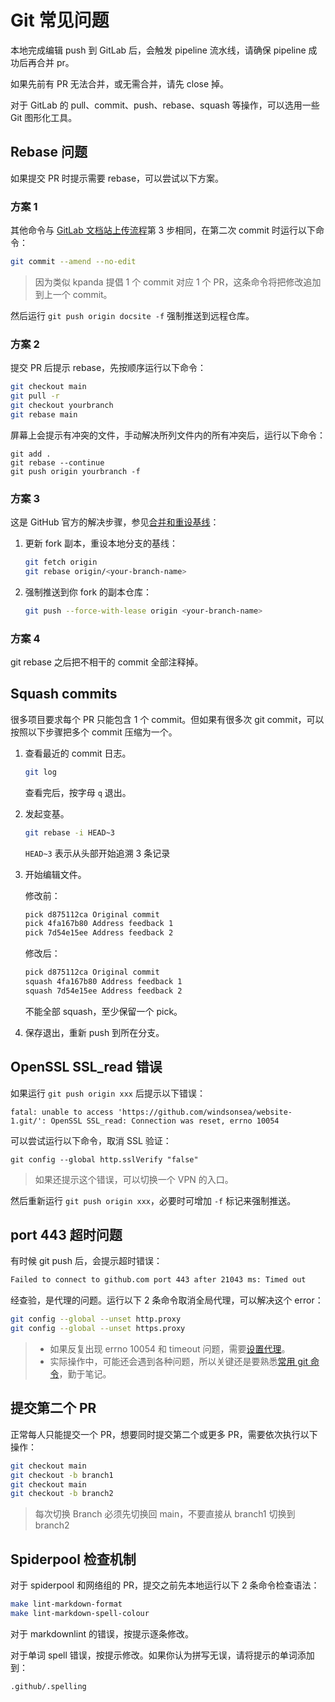 # Git 常见问题

本地完成编辑 push 到 GitLab 后，会触发 pipeline 流水线，请确保 pipeline 成功后再合并 pr。

如果先前有 PR 无法合并，或无需合并，请先 close 掉。

对于 GitLab 的 pull、commit、push、rebase、squash 等操作，可以选用一些 Git 图形化工具。

## Rebase 问题

如果提交 PR 时提示需要 rebase，可以尝试以下方案。

### 方案 1

其他命令与 [GitLab 文档站上传流程](index.md)第 3 步相同，在第二次 commit 时运行以下命令：

```bash
git commit --amend --no-edit 
```

> 因为类似 kpanda 提倡 1 个 commit 对应 1 个 PR，这条命令将把修改追加到上一个 commit。

然后运行 `git push origin docsite -f` 强制推送到远程仓库。

### 方案 2

提交 PR 后提示 rebase，先按顺序运行以下命令：

```bash
git checkout main
git pull -r
git checkout yourbranch
git rebase main
```

屏幕上会提示有冲突的文件，手动解决所列文件内的所有冲突后，运行以下命令：

```shell
git add .
git rebase --continue
git push origin yourbranch -f
```

### 方案 3

这是 GitHub 官方的解决步骤，参见[合并和重设基线](https://deploy-preview-33648--kubernetes-io-main-staging.netlify.app/zh/docs/contribute/new-content/open-a-pr/#squashing-commits)：

1. 更新 fork 副本，重设本地分支的基线：

    ```bash
    git fetch origin
    git rebase origin/<your-branch-name>
    ```

2. 强制推送到你 fork 的副本仓库：

    ```bash
    git push --force-with-lease origin <your-branch-name>
    ```

### 方案 4

git rebase 之后把不相干的 commit 全部注释掉。

## Squash commits

很多项目要求每个 PR 只能包含 1 个 commit。但如果有很多次 git commit，可以按照以下步骤把多个 commit 压缩为一个。

1. 查看最近的 commit 日志。

    ```bash
    git log
    ```

    查看完后，按字母 `q` 退出。

2. 发起变基。

    ```bash
    git rebase -i HEAD~3
    ```
    
    `HEAD~3` 表示从头部开始追溯 3 条记录
    
3. 开始编辑文件。
    
    修改前：
    
    ```bash
    pick d875112ca Original commit
    pick 4fa167b80 Address feedback 1
    pick 7d54e15ee Address feedback 2
    ```
    
    修改后：
    
    ```bash
    pick d875112ca Original commit
    squash 4fa167b80 Address feedback 1
    squash 7d54e15ee Address feedback 2
    ```
    
    不能全部 squash，至少保留一个 pick。
    
4. 保存退出，重新 push 到所在分支。

## OpenSSL SSL_read 错误

如果运行 `git push origin xxx` 后提示以下错误：

```text
fatal: unable to access 'https://github.com/windsonsea/website-1.git/': OpenSSL SSL_read: Connection was reset, errno 10054
```

可以尝试运行以下命令，取消 SSL 验证：

```git
git config --global http.sslVerify "false"
```

> 如果还提示这个错误，可以切换一个 VPN 的入口。

然后重新运行 `git push origin xxx`，必要时可增加 `-f` 标记来强制推送。

## port 443 超时问题

有时候 git push 后，会提示超时错误：

```bash
Failed to connect to github.com port 443 after 21043 ms: Timed out
```

经查验，是代理的问题。运行以下 2 条命令取消全局代理，可以解决这个 error：

```bash
git config --global --unset http.proxy
git config --global --unset https.proxy
```

> - 如果反复出现 errno 10054 和 timeout 问题，需要[设置代理](proxy.md)。
> - 实际操作中，可能还会遇到各种问题，所以关键还是要熟悉[常用 git 命令](http://www.360doc.com/content/22/0307/11/26794451_1020445861.shtml)，勤于笔记。

## 提交第二个 PR

正常每人只能提交一个 PR，想要同时提交第二个或更多 PR，需要依次执行以下操作：

```bash
git checkout main
git checkout -b branch1
git checkout main
git checkout -b branch2
```

> 每次切换 Branch 必须先切换回 main，不要直接从 branch1 切换到 branch2

## Spiderpool 检查机制

对于 spiderpool 和网络组的 PR，提交之前先本地运行以下 2 条命令检查语法：

```bash
make lint-markdown-format
make lint-markdown-spell-colour
```

对于 markdownlint 的错误，按提示逐条修改。

对于单词 spell 错误，按提示修改。如果你认为拼写无误，请将提示的单词添加到：

```bash
.github/.spelling
```
